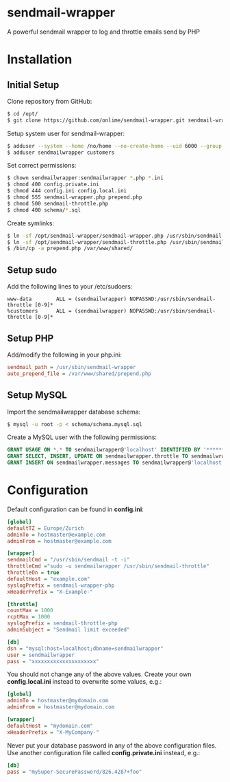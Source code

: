 sendmail-wrapper
================

A powerful sendmail wrapper to log and throttle emails send by PHP

# Installation

## Initial Setup

Clone repository from GitHub:

```bash
$ cd /opt/
$ git clone https://github.com/onlime/sendmail-wrapper.git sendmail-wrapper
```

Setup system user for sendmail-wrapper:

```bash
$ adduser --system --home /no/home --no-create-home --uid 6000 --group --disabled-password --disabled-login sendmailwrapper
$ adduser sendmailwrapper customers
```

Set correct permissions:

```bash
$ chown sendmailwrapper:sendmailwrapper *.php *.ini
$ chmod 400 config.private.ini
$ chmod 444 config.ini config.local.ini
$ chmod 555 sendmail-wrapper.php prepend.php
$ chmod 500 sendmail-throttle.php
$ chmod 400 schema/*.sql
```

Create symlinks:

```bash
$ ln -sf /opt/sendmail-wrapper/sendmail-wrapper.php /usr/sbin/sendmail-wrapper
$ ln -sf /opt/sendmail-wrapper/sendmail-throttle.php /usr/sbin/sendmail-throttle
$ /bin/cp -a prepend.php /var/www/shared/
```

## Setup sudo

Add the following lines to your /etc/sudoers:

```
www-data        ALL = (sendmailwrapper) NOPASSWD:/usr/sbin/sendmail-throttle [0-9]*
%customers      ALL = (sendmailwrapper) NOPASSWD:/usr/sbin/sendmail-throttle [0-9]*
```

## Setup PHP

Add/modify the following in your php.ini:

```ini
sendmail_path = /usr/sbin/sendmail-wrapper
auto_prepend_file = /var/www/shared/prepend.php
```

## Setup MySQL

Import the sendmailwrapper database schema:

```bash
$ mysql -u root -p < schema/schema.mysql.sql
```

Create a MySQL user with the following permissions:

```sql
GRANT USAGE ON *.* TO sendmailwrapper@'localhost' IDENTIFIED BY '********';
GRANT SELECT, INSERT, UPDATE ON sendmailwrapper.throttle TO sendmailwrapper@'localhost';
GRANT INSERT ON sendmailwrapper.messages TO sendmailwrapper@'localhost';
```

# Configuration

Default configuration can be found in **config.ini**:

```ini
[global]
defaultTZ = Europe/Zurich
adminTo = hostmaster@example.com
adminFrom = hostmaster@example.com

[wrapper]
sendmailCmd = "/usr/sbin/sendmail -t -i"
throttleCmd ="sudo -u sendmailwrapper /usr/sbin/sendmail-throttle"
throttleOn = true
defaultHost = "example.com"
syslogPrefix = sendmail-wrapper-php
xHeaderPrefix = "X-Example-"

[throttle]
countMax = 1000
rcptMax = 1000
syslogPrefix = sendmail-throttle-php
adminSubject = "Sendmail limit exceeded"

[db]
dsn = "mysql:host=localhost;dbname=sendmailwrapper"
user = sendmailwrapper
pass = "xxxxxxxxxxxxxxxxxxxxx"
```

You should not change any of the above values. Create your own **config.local.ini** instead to overwrite some values, e.g.:

```ini
[global]
adminTo = hostmaster@mydomain.com
adminFrom = hostmaster@mydomain.com

[wrapper]
defaultHost = "mydomain.com"
xHeaderPrefix = "X-MyCompany-"
```

Never put your database password in any of the above configuration files. Use another configuration file called **config.private.ini** instead, e.g.:

```ini
[db]
pass = "mySuper-SecurePassword/826.4287+foo"
```
